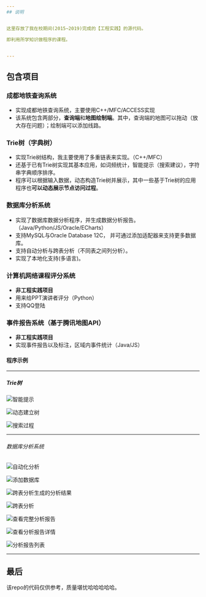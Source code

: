 ```yaml
---
## 说明


这里存放了我在校期间(2015~2019)完成的【工程实践】的源代码。

即利用所学知识做程序的课程。


---
```

## 包含项目

### 成都地铁查询系统
* 实现成都地铁查询系统，主要使用C++/MFC/ACCESS实现
* 该系统包含两部分，**查询端**和**地图绘制端**。其中，查询端的地图可以拖动（放大存在问题）；绘制端可以添加线路。

### Trie树（字典树）

* 实现Trie树结构，我主要使用了多重链表来实现。（C++/MFC）
* 还基于已有Trie树实现其基本应用，如词频统计，智能提示（搜索建议），字符串字典顺序排序。
* 程序可以根据输入数据，动态构造Trie树并展示，其中一些基于Trie树的应用程序也**可以动态展示节点访问过程**。

### 数据库分析系统

* 实现了数据库数据分析程序，并生成数据分析报告。（Java/Python/JS/Oracle/ECharts）
* 支持MySQL与Oracle Database 12C， 并可通过添加适配器来支持更多数据库。
* 支持自动分析与跨表分析（不同表之间列分析）。
* 实现了本地化支持(多语言)。

### 计算机网络课程评分系统

* **非工程实践项目**
* 用来给PPT演讲者评分（Python）
* 支持QQ登陆

### 事件报告系统（基于腾讯地图API）

* **非工程实践项目**
* 实现事件报告以及标注，区域内事件统计（Java/JS）

#### 程序示例

---
##### Trie树

![智能提示](https://github.com/ankanch/cuit-CS-project-practice/blob/master/image/trie1.PNG)


![动态建立树](https://github.com/ankanch/cuit-CS-project-practice/blob/master/image/trie2.PNG)


![搜索过程](https://github.com/ankanch/cuit-CS-project-practice/blob/master/image/trie3.PNG)

---
###### 数据库分析系统

![自动化分析](https://github.com/ankanch/cuit-CS-project-practice/blob/master/image/p1.png)

![添加数据库](https://github.com/ankanch/cuit-CS-project-practice/blob/master/image/p2.png)

![跨表分析生成的分析结果](https://github.com/ankanch/cuit-CS-project-practice/blob/master/image/p3.png)

![跨表分析](https://github.com/ankanch/cuit-CS-project-practice/blob/master/image/p4.png)

![查看完整分析报告](https://github.com/ankanch/cuit-CS-project-practice/blob/master/image/p5.png)

![查看分析报告详情](https://github.com/ankanch/cuit-CS-project-practice/blob/master/image/p6.png)

![分析报告列表](https://github.com/ankanch/cuit-CS-project-practice/blob/master/image/p7.png)

---

## 最后

该repo的代码仅供参考，质量堪忧哈哈哈哈哈。


